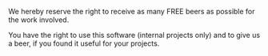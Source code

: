 We hereby reserve the right to receive as many FREE beers as possible for the work involved.

You have the right to use this software (internal projects only) and to give us a beer, if you found it useful for your
projects.
